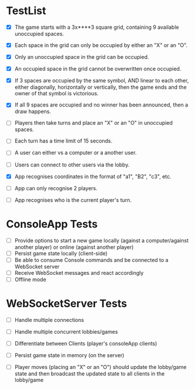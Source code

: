# TestList

- [x] The game starts with a 3x****3 square grid, containing 9 available unoccupied spaces.
- [x] Each space in the grid can only be occupied by either an "X" or an "O".
- [x] Only an unoccupied space in the grid can be occupied.
- [x] An occupied space in the grid cannot be overwritten once occupied.
- [x] If 3 spaces are occupied by the same symbol, AND linear to each other, either diagonally, horizontally or vertically, then the game ends and the owner of that symbol is victorious.
- [x] If all 9 spaces are occupied and no winner has been announced, then a draw happens.
- [ ] Players then take turns and place an "X" or an "O" in unoccupied spaces.
- [ ] Each turn has a time limit of 15 seconds.
- [ ] A user can either vs a computer or a another user.
- [ ] Users can connect to other users via the lobby.

- [x] App recognises coordinates in the format of "a1", "B2", "c3", etc.
- [ ] App can only recognise 2 players.
- [ ] App recognises who is the current player's turn.

# ConsoleApp Tests
- [ ] Provide options to start a new game locally (against a computer/against another player) or online (against another player)
- [ ] Persist game state locally (client-side)
- [ ] Be able to consume Console commands and be connected to a WebSocket server
- [ ] Receive WebSocket messages and react accordingly
- [ ] Offline mode

# WebSocketServer Tests
- [ ] Handle multiple connections
- [ ] Handle multiple concurrent lobbies/games
- [ ] Differentiate between Clients (player's consoleApp clients)
- [ ] Persist game state in memory (on the server)
- [ ] Player moves (placing an "X" or an "O") should update the lobby/game state and then broadcast the updated state to all clients in the lobby/game
 
